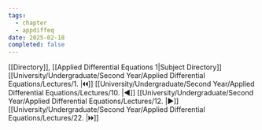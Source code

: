 ```yaml
---
tags:
  - chapter
  - appdiffeq
date: 2025-02-18
completed: false
---
```

[[Directory]], [[Applied Differential Equations 1|Subject Directory]]
[[University/Undergraduate/Second Year/Applied Differential Equations/Lectures/1. |🞀🞀]] [[University/Undergraduate/Second Year/Applied Differential Equations/Lectures/10. |◀]] [[University/Undergraduate/Second Year/Applied Differential Equations/Lectures/12. |▶]] [[University/Undergraduate/Second Year/Applied Differential Equations/Lectures/22. |🞂🞂]]
# 
## 
### 